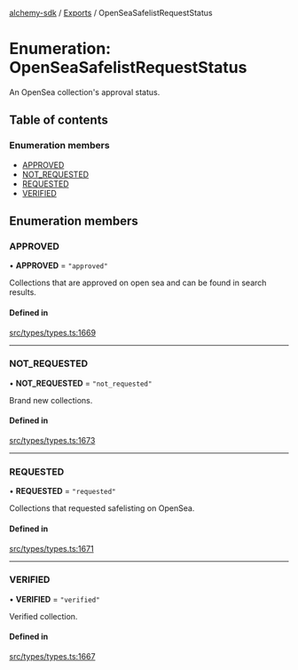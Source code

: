 [alchemy-sdk](../README.md) / [Exports](../modules.md) / OpenSeaSafelistRequestStatus

# Enumeration: OpenSeaSafelistRequestStatus

An OpenSea collection's approval status.

## Table of contents

### Enumeration members

- [APPROVED](OpenSeaSafelistRequestStatus.md#approved)
- [NOT\_REQUESTED](OpenSeaSafelistRequestStatus.md#not_requested)
- [REQUESTED](OpenSeaSafelistRequestStatus.md#requested)
- [VERIFIED](OpenSeaSafelistRequestStatus.md#verified)

## Enumeration members

### APPROVED

• **APPROVED** = `"approved"`

Collections that are approved on open sea and can be found in search results.

#### Defined in

[src/types/types.ts:1669](https://github.com/alchemyplatform/alchemy-sdk-js/blob/c9dbbf0/src/types/types.ts#L1669)

___

### NOT\_REQUESTED

• **NOT\_REQUESTED** = `"not_requested"`

Brand new collections.

#### Defined in

[src/types/types.ts:1673](https://github.com/alchemyplatform/alchemy-sdk-js/blob/c9dbbf0/src/types/types.ts#L1673)

___

### REQUESTED

• **REQUESTED** = `"requested"`

Collections that requested safelisting on OpenSea.

#### Defined in

[src/types/types.ts:1671](https://github.com/alchemyplatform/alchemy-sdk-js/blob/c9dbbf0/src/types/types.ts#L1671)

___

### VERIFIED

• **VERIFIED** = `"verified"`

Verified collection.

#### Defined in

[src/types/types.ts:1667](https://github.com/alchemyplatform/alchemy-sdk-js/blob/c9dbbf0/src/types/types.ts#L1667)
